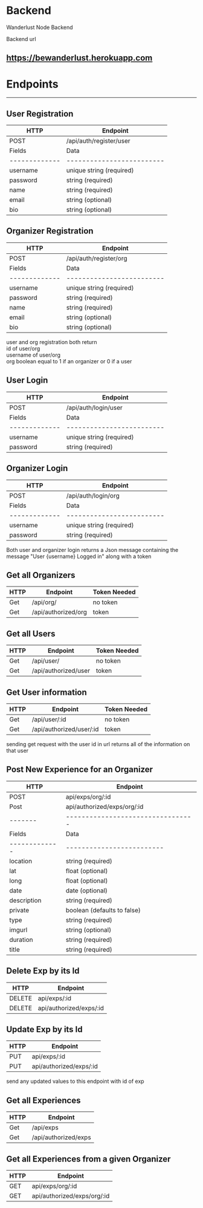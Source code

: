 # Backend
Wanderlust Node Backend

Backend url
## https://bewanderlust.herokuapp.com


# Endpoints
----------------------------


 ## User Registration

 | HTTP | Endpoint                |
 | -----|------------------------ |
 | POST | /api/auth/register/user |
 | Fields      |          Data            |
 |-------------|------------------------- |
 | username    | unique string (required) |
 | password    | string (required)        |
 | name        | string (required)        |
 | email       | string (optional)        |
 | bio         | string (optional)        |


## Organizer Registration  

 | HTTP | Endpoint                |
 | -----|------------------------ |
 | POST | /api/auth/register/org |
 | Fields      |          Data            |
 |-------------|------------------------- |
 | username    | unique string (required) |
 | password    | string (required)        |
 | name        | string (required)        |
 | email       | string (optional)        |
 | bio         | string (optional)        |

 user and org registration both return  
 id of user/org  
 username of user/org  
 org boolean equal to 1 if an organizer or 
 0 if a user 


  ## User Login

 | HTTP | Endpoint                |
 | -----|------------------------ |
 | POST | /api/auth/login/user    |
 | Fields      |          Data            |
 |-------------|------------------------- |
 | username    | unique string (required) |
 | password    | string (required)        |

 

  ## Organizer Login

 | HTTP | Endpoint                |
 | -----|------------------------ |
 | POST | /api/auth/login/org |
 | Fields      |          Data            |
 |-------------|------------------------- |
 | username    | unique string (required) |
 | password    | string (required)        |

 
Both user and organizer login returns
a Json message containing the message "User {username} Logged in"
along with a token

 ## Get all Organizers

 | HTTP | Endpoint                | Token Needed |
 | -----|------------------------ | ---  |
 | Get  | /api/org/               | no token |
 | Get  | /api/authorized/org     | token  |
  ## Get all Users

 | HTTP | Endpoint                | Token Needed |
 | -----|------------------------ |  ---        |
 | Get  | /api/user/              | no token |
 | Get  | /api/authorized/user    | token |
 
  ## Get User information

 | HTTP | Endpoint                | Token Needed |
 | -----|------------------------ |-----
 | Get  | /api/user/:id           | no token  |
 | Get  | /api/authorized/user/:id | token |

 sending get request with the user id in url returns all of the information
on that user
 
 ## Post New Experience for an Organizer

| HTTP | Endpoint                |
 | -----|------------------------ |
 | POST  | api/exps/org/:id |
 | Post  | api/authorized/exps/org/:id |
 |-------|---------------------------------|
  | Fields      |          Data            |
 |-------------|------------------------- |
 | location    | string (required) |
 | lat    | float (optional)        |
 | long        | float (optional)        |
 | date       | date (optional)        |
 | description | string (required)
 | private     | boolean (defaults to false)
 | type        | string (required)
 | imgurl      | string (optional)
 | duration    | string (required)
 | title       | string (required)

## Delete Exp by its Id

 | HTTP | Endpoint                |
 | -----|------------------------ |
 | DELETE  | api/exps/:id |
 | DELETE  | api/authorized/exps/:id | 

 ## Update Exp by its Id

 | HTTP | Endpoint                |
 | -----|------------------------ |
 | PUT  | api/exps/:id |
 | PUT  | api/authorized/exps/:id
  send any updated values to this endpoint with id of exp
  
## Get all Experiences

| HTTP | Endpoint                |
 | -----|------------------------ |
 | Get  | /api/exps |
 | Get  | /api/authorized/exps

 ## Get all Experiences from a given Organizer
 | HTTP | Endpoint                |
 | -----|------------------------ |
 | GET  | api/exps/org/:id |
 | GET  | api/authorized/exps/org/:id
